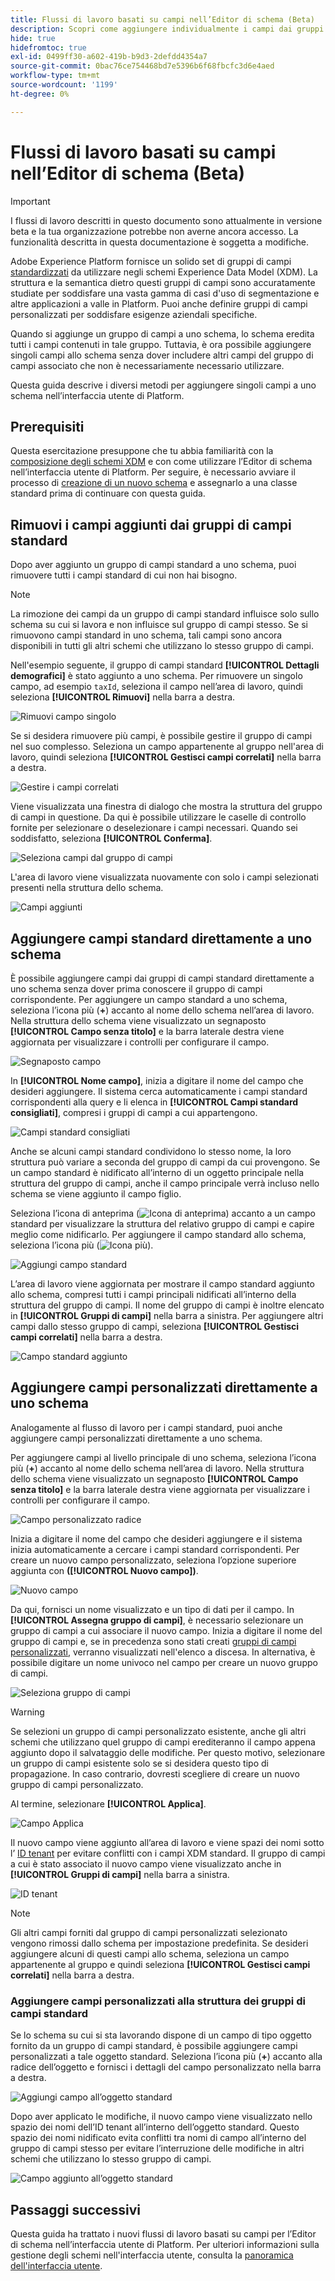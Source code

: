 ```yaml
---
title: Flussi di lavoro basati su campi nell’Editor di schema (Beta)
description: Scopri come aggiungere individualmente i campi dai gruppi di campi esistenti agli schemi Experience Data Model (XDM).
hide: true
hidefromtoc: true
exl-id: 0499ff30-a602-419b-b9d3-2defdd4354a7
source-git-commit: 0bac76ce754468bd7e5396b6f68fbcfc3d6e4aed
workflow-type: tm+mt
source-wordcount: '1199'
ht-degree: 0%

---
```


# Flussi di lavoro basati su campi nell’Editor di schema (Beta)

>[!IMPORTANT]
>
>I flussi di lavoro descritti in questo documento sono attualmente in versione beta e la tua organizzazione potrebbe non averne ancora accesso. La funzionalità descritta in questa documentazione è soggetta a modifiche.

Adobe Experience Platform fornisce un solido set di gruppi di campi [standardizzati](../schema/composition.md#field-group) da utilizzare negli schemi Experience Data Model (XDM). La struttura e la semantica dietro questi gruppi di campi sono accuratamente studiate per soddisfare una vasta gamma di casi d&#39;uso di segmentazione e altre applicazioni a valle in Platform. Puoi anche definire gruppi di campi personalizzati per soddisfare esigenze aziendali specifiche.

Quando si aggiunge un gruppo di campi a uno schema, lo schema eredita tutti i campi contenuti in tale gruppo. Tuttavia, è ora possibile aggiungere singoli campi allo schema senza dover includere altri campi del gruppo di campi associato che non è necessariamente necessario utilizzare.

Questa guida descrive i diversi metodi per aggiungere singoli campi a uno schema nell’interfaccia utente di Platform.

## Prerequisiti

Questa esercitazione presuppone che tu abbia familiarità con la [composizione degli schemi XDM](../schema/composition.md) e con come utilizzare l’Editor di schema nell’interfaccia utente di Platform. Per seguire, è necessario avviare il processo di [creazione di un nuovo schema](./resources/schemas.md) e assegnarlo a una classe standard prima di continuare con questa guida.

## Rimuovi i campi aggiunti dai gruppi di campi standard

Dopo aver aggiunto un gruppo di campi standard a uno schema, puoi rimuovere tutti i campi standard di cui non hai bisogno.

>[!NOTE]
>
>La rimozione dei campi da un gruppo di campi standard influisce solo sullo schema su cui si lavora e non influisce sul gruppo di campi stesso. Se si rimuovono campi standard in uno schema, tali campi sono ancora disponibili in tutti gli altri schemi che utilizzano lo stesso gruppo di campi.

Nell&#39;esempio seguente, il gruppo di campi standard **[!UICONTROL Dettagli demografici]** è stato aggiunto a uno schema. Per rimuovere un singolo campo, ad esempio `taxId`, seleziona il campo nell’area di lavoro, quindi seleziona **[!UICONTROL Rimuovi]** nella barra a destra.

![Rimuovi campo singolo](../images/ui/field-based-workflows/remove-single-field.png)

Se si desidera rimuovere più campi, è possibile gestire il gruppo di campi nel suo complesso. Seleziona un campo appartenente al gruppo nell&#39;area di lavoro, quindi seleziona **[!UICONTROL Gestisci campi correlati]** nella barra a destra.

![Gestire i campi correlati](../images/ui/field-based-workflows/manage-related-fields.png)

Viene visualizzata una finestra di dialogo che mostra la struttura del gruppo di campi in questione. Da qui è possibile utilizzare le caselle di controllo fornite per selezionare o deselezionare i campi necessari. Quando sei soddisfatto, seleziona **[!UICONTROL Conferma]**.

![Seleziona campi dal gruppo di campi](../images/ui/field-based-workflows/select-fields.png)

L&#39;area di lavoro viene visualizzata nuovamente con solo i campi selezionati presenti nella struttura dello schema.

![Campi aggiunti](../images/ui/field-based-workflows/fields-added.png)

## Aggiungere campi standard direttamente a uno schema

È possibile aggiungere campi dai gruppi di campi standard direttamente a uno schema senza dover prima conoscere il gruppo di campi corrispondente. Per aggiungere un campo standard a uno schema, seleziona l’icona più (**+**) accanto al nome dello schema nell’area di lavoro. Nella struttura dello schema viene visualizzato un segnaposto **[!UICONTROL Campo senza titolo]** e la barra laterale destra viene aggiornata per visualizzare i controlli per configurare il campo.

![Segnaposto campo](../images/ui/field-based-workflows/root-custom-field.png)

In **[!UICONTROL Nome campo]**, inizia a digitare il nome del campo che desideri aggiungere. Il sistema cerca automaticamente i campi standard corrispondenti alla query e li elenca in **[!UICONTROL Campi standard consigliati]**, compresi i gruppi di campi a cui appartengono.

![Campi standard consigliati](../images/ui/field-based-workflows/standard-field-search.png)

Anche se alcuni campi standard condividono lo stesso nome, la loro struttura può variare a seconda del gruppo di campi da cui provengono. Se un campo standard è nidificato all’interno di un oggetto principale nella struttura del gruppo di campi, anche il campo principale verrà incluso nello schema se viene aggiunto il campo figlio.

Seleziona l’icona di anteprima (![Icona di anteprima](../images/ui/field-based-workflows/preview-icon.png)) accanto a un campo standard per visualizzare la struttura del relativo gruppo di campi e capire meglio come nidificarlo. Per aggiungere il campo standard allo schema, seleziona l’icona più (![Icona più](../images/ui/field-based-workflows/add-icon.png)).

![Aggiungi campo standard](../images/ui/field-based-workflows/add-standard-field.png)

L’area di lavoro viene aggiornata per mostrare il campo standard aggiunto allo schema, compresi tutti i campi principali nidificati all’interno della struttura del gruppo di campi. Il nome del gruppo di campi è inoltre elencato in **[!UICONTROL Gruppi di campi]** nella barra a sinistra. Per aggiungere altri campi dallo stesso gruppo di campi, seleziona **[!UICONTROL Gestisci campi correlati]** nella barra a destra.

![Campo standard aggiunto](../images/ui/field-based-workflows/standard-field-added.png)

## Aggiungere campi personalizzati direttamente a uno schema

Analogamente al flusso di lavoro per i campi standard, puoi anche aggiungere campi personalizzati direttamente a uno schema.

Per aggiungere campi al livello principale di uno schema, seleziona l’icona più (**+**) accanto al nome dello schema nell’area di lavoro. Nella struttura dello schema viene visualizzato un segnaposto **[!UICONTROL Campo senza titolo]** e la barra laterale destra viene aggiornata per visualizzare i controlli per configurare il campo.

![Campo personalizzato radice](../images/ui/field-based-workflows/root-custom-field.png)

Inizia a digitare il nome del campo che desideri aggiungere e il sistema inizia automaticamente a cercare i campi standard corrispondenti. Per creare un nuovo campo personalizzato, seleziona l’opzione superiore aggiunta con **([!UICONTROL Nuovo campo])**.

![Nuovo campo](../images/ui/field-based-workflows/custom-field-search.png)

Da qui, fornisci un nome visualizzato e un tipo di dati per il campo. In **[!UICONTROL Assegna gruppo di campi]**, è necessario selezionare un gruppo di campi a cui associare il nuovo campo. Inizia a digitare il nome del gruppo di campi e, se in precedenza sono stati creati [gruppi di campi personalizzati](./resources/field-groups.md#create), verranno visualizzati nell&#39;elenco a discesa. In alternativa, è possibile digitare un nome univoco nel campo per creare un nuovo gruppo di campi.

![Seleziona gruppo di campi](../images/ui/field-based-workflows/select-field-group.png)

>[!WARNING]
>
>Se selezioni un gruppo di campi personalizzato esistente, anche gli altri schemi che utilizzano quel gruppo di campi erediteranno il campo appena aggiunto dopo il salvataggio delle modifiche. Per questo motivo, selezionare un gruppo di campi esistente solo se si desidera questo tipo di propagazione. In caso contrario, dovresti scegliere di creare un nuovo gruppo di campi personalizzato.

Al termine, selezionare **[!UICONTROL Applica]**.

![Campo Applica](../images/ui/field-based-workflows/apply-field.png)

Il nuovo campo viene aggiunto all’area di lavoro e viene spazi dei nomi sotto l’ [ID tenant](../api/getting-started.md#know-your-tenant_id) per evitare conflitti con i campi XDM standard. Il gruppo di campi a cui è stato associato il nuovo campo viene visualizzato anche in **[!UICONTROL Gruppi di campi]** nella barra a sinistra.

![ID tenant](../images/ui/field-based-workflows/tenantId.png)

>[!NOTE]
>
>Gli altri campi forniti dal gruppo di campi personalizzati selezionato vengono rimossi dallo schema per impostazione predefinita. Se desideri aggiungere alcuni di questi campi allo schema, seleziona un campo appartenente al gruppo e quindi seleziona **[!UICONTROL Gestisci campi correlati]** nella barra a destra.

### Aggiungere campi personalizzati alla struttura dei gruppi di campi standard

Se lo schema su cui si sta lavorando dispone di un campo di tipo oggetto fornito da un gruppo di campi standard, è possibile aggiungere campi personalizzati a tale oggetto standard. Seleziona l’icona più (**+**) accanto alla radice dell’oggetto e fornisci i dettagli del campo personalizzato nella barra a destra.

![Aggiungi campo all’oggetto standard](../images/ui/field-based-workflows/add-field-to-standard-object.png)

Dopo aver applicato le modifiche, il nuovo campo viene visualizzato nello spazio dei nomi dell’ID tenant all’interno dell’oggetto standard. Questo spazio dei nomi nidificato evita conflitti tra nomi di campo all’interno del gruppo di campi stesso per evitare l’interruzione delle modifiche in altri schemi che utilizzano lo stesso gruppo di campi.

![Campo aggiunto all’oggetto standard](../images/ui/field-based-workflows/added-to-standard-object.png)

## Passaggi successivi

Questa guida ha trattato i nuovi flussi di lavoro basati su campi per l’Editor di schema nell’interfaccia utente di Platform. Per ulteriori informazioni sulla gestione degli schemi nell&#39;interfaccia utente, consulta la [panoramica dell&#39;interfaccia utente](./overview.md).
